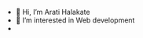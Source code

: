 - 👋 Hi, I’m Arati Halakate
- 👀 I’m interested in Web development
-

<!---
Arati711/Arati711 is a ✨ special ✨ repository because its `README.md` (this file) appears on your GitHub profile.
You can click the Preview link to take a look at your changes.
--->
